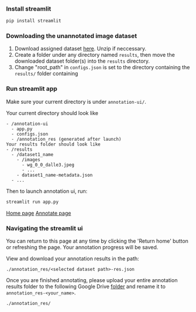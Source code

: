 
### Install streamlit
```python
pip install streamlit 
```

### Downloading the unannotated image dataset
1. Download assigned dataset [here](https://drive.google.com/drive/folders/1vkFJLx4YqdRTC4x_1SOAoQOA57GbN51Y?usp=sharing). Unzip if neccessary.
2. Create a folder under any directory named ```results```, then move the downloaded dataset folder(s) into the ```results``` directory.
3. Change "root_path" in  ```configs.json``` is set to the directory containing the  ```results/``` folder containing 

### Run streamlit app
Make sure your current directory is under ```annotation-ui/```. 

Your current directory should look like
```
- /annotation-ui
  - app.py
  - configs.json
  - /annotation_res (generated after launch)
Your results folder should look like
- /results
  - /dataset1_name
    - /images
      - wg_0_0_dalle3.jpeg
      - ...
    - dataset1_name-metadata.json
  - ...
```
Then to launch annotation ui, run:
```python
streamlit run app.py
```
[Home page](./assets/home_page.png)
[Annotate page](./assets/annotate_page.png)



### Navigating the streamlit ui
You can return to this page at any time by clicking the 'Return home' button or refreshing the page. Your annotation progress will be saved.

View and download your annotation results in the path:

```./annotation_res/<selected dataset path>-res.json```

Once you are finished annotating, please upload your entire annotation results folder to the following Google Drive [folder](https://drive.google.com/drive/u/0/folders/1nHC7DwReQnypWBM3lYR1QtPfXmZaSRRQ) and rename it to ```annotation_res-<your_name>```.

```./annotation_res/```